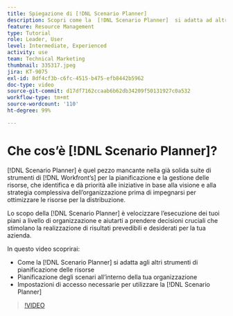 ```yaml
---
title: Spiegazione di [!DNL Scenario Planner]
description: Scopri come la  [!DNL Scenario Planner]  si adatta ad altri strumenti di pianificazione delle risorse. Quindi scopri come configurare  [!DNL Scenario Planner].
feature: Resource Management
type: Tutorial
role: Leader, User
level: Intermediate, Experienced
activity: use
team: Technical Marketing
thumbnail: 335317.jpeg
jira: KT-9075
exl-id: 8df4cf3b-c6fc-4515-b475-efb8442b5962
doc-type: video
source-git-commit: d17df7162ccaab6b62db34209f50131927c0a532
workflow-type: tm+mt
source-wordcount: '110'
ht-degree: 99%

---
```


# Che cos’è [!DNL Scenario Planner]?

[!DNL Scenario Planner] è quel pezzo mancante nella già solida suite di strumenti di [!DNL Workfront’s] per la pianificazione e la gestione delle risorse, che identifica e dà priorità alle iniziative in base alla visione e alla strategia complessiva dell’organizzazione prima di impegnarsi per ottimizzare le risorse per la distribuzione.

Lo scopo della [!DNL Scenario Planner] è velocizzare l’esecuzione dei tuoi piani a livello di organizzazione e aiutarti a prendere decisioni cruciali che stimolano la realizzazione di risultati prevedibili e desiderati per la tua azienda.

In questo video scoprirai:

* Come la [!DNL Scenario Planner] si adatta agli altri strumenti di pianificazione delle risorse
* Pianificazione degli scenari all’interno della tua organizzazione
* Impostazioni di accesso necessarie per utilizzare la [!DNL Scenario Planner]

>[!VIDEO](https://video.tv.adobe.com/v/335317/?quality=12&learn=on&enablevpops)
